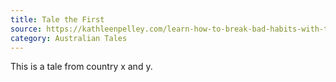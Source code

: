 ```yaml
---
title: Tale the First
source: https://kathleenpelley.com/learn-how-to-break-bad-habits-with-this-fun-folktale-storytelling-podcast-for-kids-monkeys-and-rabbits-bad-habitsbonus/
category: Australian Tales
---
```

This is a tale from country x and y.

